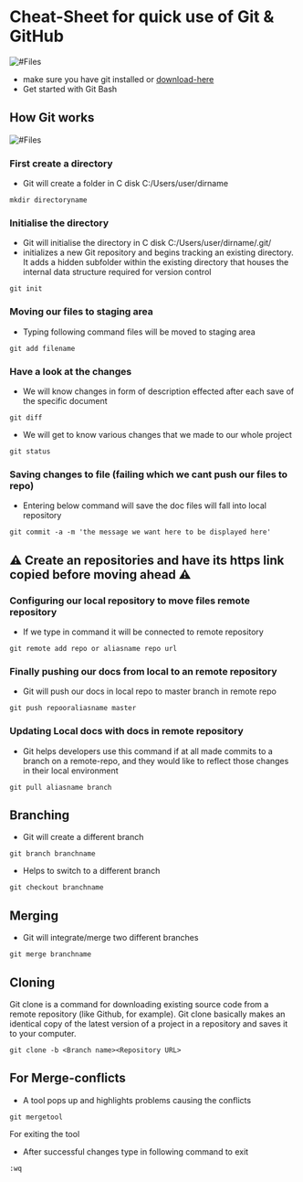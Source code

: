 # Cheat-Sheet for quick use of Git & GitHub 

![#Files](https://o.remove.bg/downloads/c34af629-2b18-4b31-ae94-9e177da26655/install-git-for-multiple-users-removebg-preview.png) 
<!-- <img src="https://github.com/favicon.ico" align="center" height="48" width="48" left="60" top="10"></a> -->

<!-- ![test](https://github.com/favicon.ico) -->
<!-- ![image](https://github.com/favicon.ico) -->
- make sure you have git installed or [download-here](https://git-scm.com/downloads)
- Get started with Git Bash

## How Git works
![#Files](https://miro.medium.com/max/700/1*e1tZOAcVCtfXUWW7VqHDzA.png)

### First create a directory
- Git will create a folder in C disk C:/Users/user/dirname 
```
mkdir directoryname
```
### Initialise the directory
- Git will initialise the directory in C disk C:/Users/user/dirname/.git/
- initializes a new Git repository and begins tracking an existing directory. It adds a hidden subfolder within the existing directory that houses the internal data structure required for version control
```
git init
```
### Moving our files to staging area
- Typing following command files will be moved to staging area
```
git add filename
```
### Have a look at the changes
- We will know changes in form of description effected after each save of the specific document
```
git diff
```
- We will get to know various changes that we made to our whole project
```
git status
```
### Saving changes to file (failing which we cant push our files to repo)
- Entering below command will save the doc files will fall into local repository
```
git commit -a -m 'the message we want here to be displayed here'
```
## :warning: Create an repositories and have its https link copied before moving ahead :warning:
### Configuring our local repository to move files remote repository  
- If we type in command it will be connected to remote repository

```
git remote add repo or aliasname repo url
```
### Finally pushing our docs from local to an remote repository
- Git will push our docs in local repo to master branch in remote repo 
```
git push repooraliasname master
```
### Updating Local docs with docs in remote repository
- Git helps developers use this command if at all made commits to a branch on a remote-repo, and they would like to reflect those changes in their local environment
```
git pull aliasname branch
```
## Branching

- Git will create a different branch 
```
git branch branchname
```
- Helps to switch to a different branch 
```
git checkout branchname
```
## Merging
- Git will integrate/merge two different branches 
```
git merge branchname
```
## Cloning
Git clone is a command for downloading existing source code from a remote repository (like Github, for example). Git clone basically makes an identical copy of the latest version of a project in a repository and saves it to your computer.
```
git clone -b <Branch name><Repository URL>  

```

## For Merge-conflicts
- A tool pops up and highlights problems causing the conflicts
```
git mergetool
```
For exiting the tool 
- After successful changes type in following command to exit
```
:wq
```

